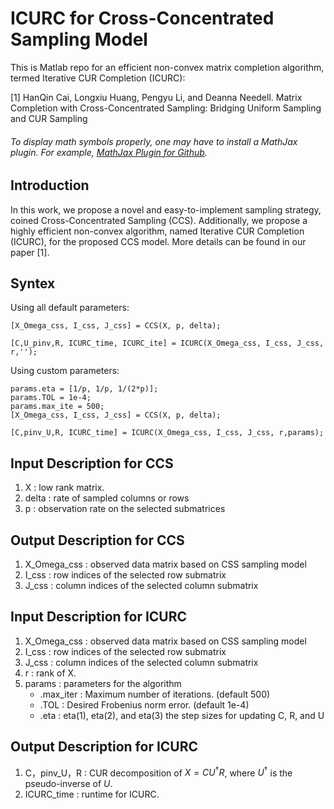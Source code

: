 # ICURC for Cross-Concentrated Sampling Model 
This is Matlab repo for an efficient non-convex matrix completion algorithm, termed Iterative CUR Completion (ICURC):

[1] HanQin Cai, Longxiu Huang, Pengyu Li, and Deanna Needell. Matrix Completion with Cross-Concentrated Sampling: Bridging Uniform Sampling and CUR Sampling

###### To display math symbols properly, one may have to install a MathJax plugin. For example, [MathJax Plugin for Github](https://chrome.google.com/webstore/detail/mathjax-plugin-for-github/ioemnmodlmafdkllaclgeombjnmnbima?hl=en).


## Introduction
In this work, we propose a novel and easy-to-implement sampling strategy, coined Cross-Concentrated Sampling (CCS). Additionally, we propose a highly efficient non-convex algorithm, named Iterative CUR Completion (ICURC), for the proposed CCS model. More details can be found in our paper [1].  


## Syntex
Using all default parameters:
```
[X_Omega_css, I_css, J_css] = CCS(X, p, delta);

[C,U_pinv,R, ICURC_time, ICURC_ite] = ICURC(X_Omega_css, I_css, J_css, r,'');
```

Using custom parameters:
```
params.eta = [1/p, 1/p, 1/(2*p)];
params.TOL = 1e-4;
params.max_ite = 500;
[X_Omega_css, I_css, J_css] = CCS(X, p, delta);

[C,pinv_U,R, ICURC_time] = ICURC(X_Omega_css, I_css, J_css, r,params);
```

## Input Description for CCS
1. X : low rank matrix.  
2. delta : rate of sampled columns or rows
3. p : observation rate on the selected submatrices

## Output Description for CCS
1. X_Omega_css : observed data matrix based on CSS sampling model
2. I_css : row indices of the selected row submatrix
3. J_css : column indices of the selected column submatrix

## Input Description for ICURC
1. X_Omega_css : observed data matrix based on CSS sampling model
2. I_css : row indices of the selected row submatrix
3. J_css : column indices of the selected column submatrix
4. r : rank of X.
5. params : parameters for the algorithm
   * .max_iter : Maximum number of iterations. (default 500)
   * .TOL : Desired Frobenius norm error. (default 1e-4)
   * .eta :  eta(1), eta(2), and eta(3) the step sizes for updating C, R, and U

## Output Description for ICURC
1. C，pinv_U，R : CUR decomposition of $X = C U^\dagger R$, where $U^\dagger$ is the pseudo-inverse of $U$.
2. ICURC_time : runtime for ICURC.

